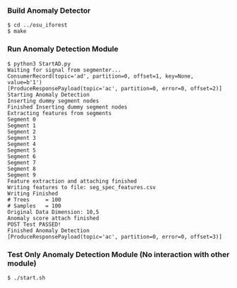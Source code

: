 
### Build Anomaly Detector

```
$ cd ../osu_iforest
$ make
```

### Run Anomaly Detection Module

```
$ python3 StartAD.py
Waiting for signal from segmenter...
ConsumerRecord(topic='ad', partition=0, offset=1, key=None, value=b'1')
[ProduceResponsePayload(topic='ac', partition=0, error=0, offset=2)]
Starting Anomaly Detection
Inserting dummy segment nodes
Finished Inserting dummy segment nodes
Extracting features from segments
Segment 0
Segment 1
Segment 2
Segment 3
Segment 4
Segment 5
Segment 6
Segment 7
Segment 8
Segment 9
Feature extraction and attaching finished
Writing features to file: seg_spec_features.csv
Writing Finished
# Trees     = 100
# Samples   = 100
Original Data Dimension: 10,5
Anomaly score attach finished
POST Test PASSED!
Finished Anomaly Detection
[ProduceResponsePayload(topic='ac', partition=0, error=0, offset=3)]

```

### Test Only Anomaly Detection Module (No interaction with other module)

`$ ./start.sh`
